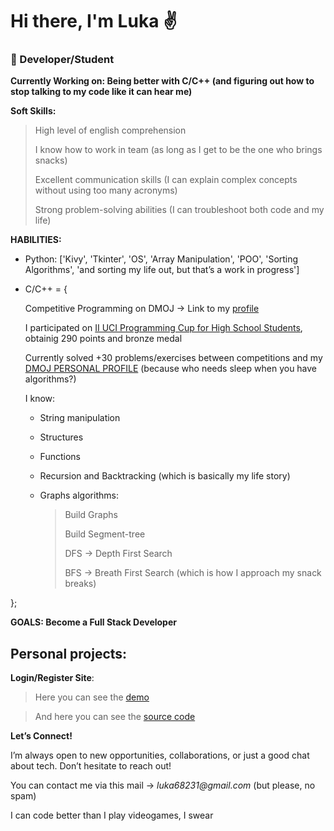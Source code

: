 # **Hi there, I'm Luka ✌️**
### 🚀 Developer/Student

**Currently Working on: Being better with C/C++ (and figuring out how to stop talking to my code like it can hear me)**

**Soft Skills:**
> High level of english comprehension
>
> I know how to work in team (as long as I get to be the one who brings snacks)
>
> Excellent communication skills (I can explain complex concepts without using too many acronyms)
> 
> Strong problem-solving abilities (I can troubleshoot both code and my life)

**HABILITIES:**
* Python: ['Kivy', 'Tkinter', 'OS', 'Array Manipulation', 'POO', 'Sorting Algorithms', 'and sorting my life out, but that’s a work in progress']
* C/C++ = {

  Competitive Programming on DMOJ -> Link to my [profile](https://dmoj.uclv.edu.cu/user/Roybel878)

  I participated on [II UCI Programming Cup for High School Students](https://dmoj.uclv.edu.cu/contest/2copauci), obtainig 290 points and bronze medal

  Currently solved +30 problems/exercises between competitions and my [DMOJ PERSONAL PROFILE](https://dmoj.uclv.edu.cu/user/Roybel878) (because who needs sleep when you have algorithms?)

  I know:

    * String manipulation

    * Structures

    * Functions

    * Recursion and Backtracking (which is basically my life story)

    * Graphs algorithms:
 
      > Build Graphs
      >
      > Build Segment-tree
      >
      > DFS -> Depth First Search
      >
      > BFS -> Breath First Search (which is how I approach my snack breaks)

};

**GOALS: Become a Full Stack Developer**

## Personal projects:
**Login/Register Site**:
> Here you can see the [demo](https://luka7634.github.io/Login-Register-A/)

> And here you can see the [source code](https://github.com/luka7634/Login-Register-A.git)

**Let’s Connect!**

I’m always open to new opportunities, collaborations, or just a good chat about tech. Don’t hesitate to reach out!

You can contact me via this mail -> _luka68231@gmail.com_ (but please, no spam)

I can code better than I play videogames, I swear
